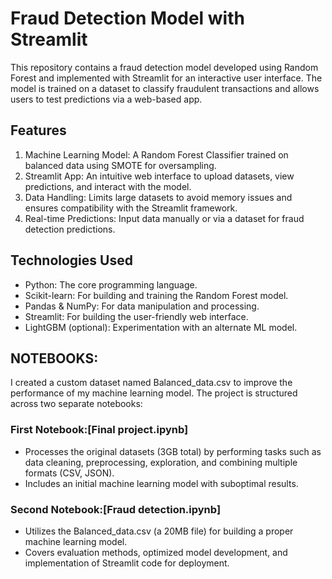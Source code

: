# Fraud Detection Model with Streamlit

This repository contains a fraud detection model developed using Random Forest and implemented with Streamlit for an interactive user interface. The model is trained on a dataset to classify fraudulent transactions and allows users to test predictions via a web-based app.

## Features

1. Machine Learning Model: A Random Forest Classifier trained on balanced data using SMOTE for oversampling.
2. Streamlit App: An intuitive web interface to upload datasets, view predictions, and interact with the model.
3. Data Handling: Limits large datasets to avoid memory issues and ensures compatibility with the Streamlit framework.
4. Real-time Predictions: Input data manually or via a dataset for fraud detection predictions.

## Technologies Used

* Python: The core programming language.
* Scikit-learn: For building and training the Random Forest model.
* Pandas & NumPy: For data manipulation and processing.
* Streamlit: For building the user-friendly web interface.
* LightGBM (optional): Experimentation with an alternate ML model.

## NOTEBOOKS: 
I created a custom dataset named Balanced_data.csv to improve the performance of my machine learning model. The project is structured across two separate notebooks:

### First Notebook:[Final project.ipynb]
- Processes the original datasets (3GB total) by performing tasks such as data cleaning, preprocessing, exploration, and combining multiple formats (CSV, JSON).
- Includes an initial machine learning model with suboptimal results.

### Second Notebook:[Fraud detection.ipynb]
- Utilizes the Balanced_data.csv (a 20MB file) for building a proper machine learning model.
- Covers evaluation methods, optimized model development, and implementation of Streamlit code for deployment.

